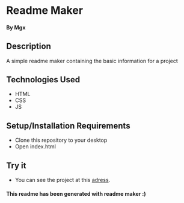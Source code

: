 # Readme Maker
#### By Mgx


## Description

A simple readme maker containing the basic information for a project


## Technologies Used

* HTML
* CSS
* JS


## Setup/Installation Requirements

* Clone this repository to your desktop
* Open index.html


## Try it

* You can see the project at this [adress](https://mgxbarr.github.io/ReadmeMaker/).


#### This readme has been generated with readme maker :)
